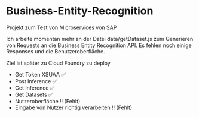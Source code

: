 # Business-Entity-Recognition

Projekt zum Test von Microservices von SAP

Ich arbeite momentan mehr an der Datei data/getDataset.js zum Generieren von Requests an die Business Entity Recognition API. Es fehlen noch einige Responses und die  Benutzeroberfläche.

Ziel ist später zu Cloud Foundry zu deploy

- Get Token XSUAA ✅
- Post Inference ✅
- Get Inference ✅
- Get Datasets ✅
- Nutzeroberfläche ‼️ (Fehlt)
- Eingabe von Nutzer richtig verarbeiten ‼️ (Fehlt) 
